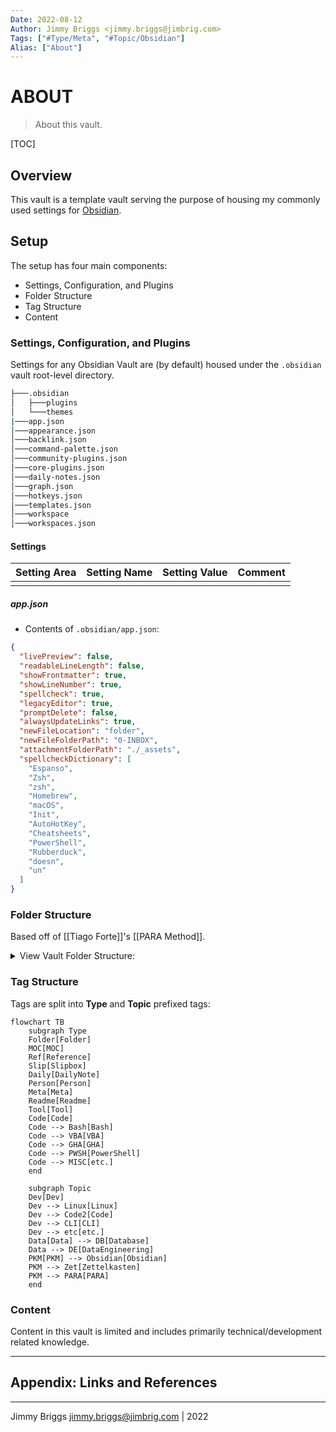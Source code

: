 ```yaml
---
Date: 2022-08-12
Author: Jimmy Briggs <jimmy.briggs@jimbrig.com>
Tags: ["#Type/Meta", "#Topic/Obsidian"]
Alias: ["About"]
---
```


# ABOUT

> About this vault.

[TOC]

## Overview

This vault is a template vault serving the purpose of housing my commonly used settings for [Obsidian](https://obsidian.md).

## Setup

The setup has four main components:

- Settings, Configuration, and Plugins
- Folder Structure
- Tag Structure
- Content

### Settings, Configuration, and Plugins

Settings for any Obsidian Vault are (by default) housed under the `.obsidian` vault root-level directory.

```bash
├───.obsidian
│   ├───plugins
│   └───themes
|───app.json
│───appearance.json
│───backlink.json
│───command-palette.json
│───community-plugins.json
│───core-plugins.json
│───daily-notes.json
│───graph.json
│───hotkeys.json
│───templates.json
│───workspace
│───workspaces.json
```

#### Settings

| Setting Area | Setting Name | Setting Value | Comment |
| :------------: | :------------: | :-------------: | :-------: |
|              |               |         |   |

##### app.json

- Contents of `.obsidian/app.json`:

```json
{
  "livePreview": false,
  "readableLineLength": false,
  "showFrontmatter": true,
  "showLineNumber": true,
  "spellcheck": true,
  "legacyEditor": true,
  "promptDelete": false,
  "alwaysUpdateLinks": true,
  "newFileLocation": "folder",
  "newFileFolderPath": "0-INBOX",
  "attachmentFolderPath": "./_assets",
  "spellcheckDictionary": [
    "Espanso",
    "Zsh",
    "zsh",
    "Homebrew",
    "macOS",
    "Init",
    "AutoHotKey",
    "Cheatsheets",
    "PowerShell",
    "Rubberduck",
    "doesn",
    "un"
  ]
}
```

### Folder Structure

Based off of [[Tiago Forte]]'s [[PARA Method]].

<details><summary>View Vault Folder Structure:</summary>

```bash
├───.obsidian
│   ├───plugins
│   └───themes
├───0-INBOX
├───1-SLIPBOX
├───2-AREAS
│   ├───Code
│   │   ├───AutoHotKey
│   │   ├───Bash
│   │   ├───Batch
│   │   ├───Cmd
│   │   ├───CSS
│   │   ├───Espanso
│   │   ├───GitHub Actions
│   │   ├───Java
│   │   ├───JavaScript
│   │   ├───Pandoc
│   │   ├───PowerQuery
│   │   ├───PowerShell
│   │   ├───Python
│   │   ├───R
│   │   ├───Registry
│   │   ├───Run
│   │   ├───SQL
│   │   ├───VBA
│   │   └───Visual Basic
│   ├───Daily-Notes
│   │   ├───2021
│   │   │   ├───2021-11
│   │   │   └───2021-12
│   │   └───2022
│   │       ├───2022-01
│   │       ├───2022-02
│   │       ├───2022-03
│   │       ├───2022-04
│   │       ├───2022-05
│   │       ├───2022-06
│   │       ├───2022-07
│   │       ├───2022-08
│   │       └───2022-09
│   ├───Development
│   ├───Goals
│   ├───Guides
│   ├───Learning
│   ├───Lists
│   ├───Meta
│   ├───Mindsweeps
│   ├───MOCs
│   └───People
└───3-RESOURCES
    └───Templates
        ├───Code Templates
        ├───Core Templates
        └───Fragments
```
	
</details>

### Tag Structure

Tags are split into **Type** and **Topic** prefixed tags:

```mermaid
flowchart TB
	subgraph Type
	Folder[Folder]
	MOC[MOC]
	Ref[Reference]
	Slip[Slipbox]
	Daily[DailyNote]
	Person[Person]
	Meta[Meta]
	Readme[Readme]
	Tool[Tool]
	Code[Code]
	Code --> Bash[Bash]
	Code --> VBA[VBA]
	Code --> GHA[GHA]
	Code --> PWSH[PowerShell]
	Code --> MISC[etc.]
	end
	
	subgraph Topic
	Dev[Dev]
	Dev --> Linux[Linux]
	Dev --> Code2[Code]
	Dev --> CLI[CLI]
	Dev --> etc[etc.]
	Data[Data] --> DB[Database]
	Data --> DE[DataEngineering]
	PKM[PKM] --> Obsidian[Obsidian]
	PKM --> Zet[Zettelkasten]
	PKM --> PARA[PARA]
	end
```

### Content

Content in this vault is limited and includes primarily technical/development related knowledge.

***

## Appendix: Links and References

***

Jimmy Briggs <jimmy.briggs@jimbrig.com> | 2022